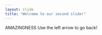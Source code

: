 ```yaml
---
layout: slide
title: "Welcome to our second slide!"
---
```

AMAZINGNESS
Use the left arrow to go back!
